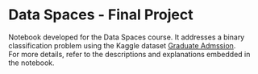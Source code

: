 # Data Spaces - Final Project
Notebook developed for the Data Spaces course. It addresses a binary classification problem using the Kaggle dataset [Graduate Admssion](https://www.kaggle.com/mohansacharya/graduate-admissions).  
For more details, refer to the descriptions and explanations embedded in the notebook.
